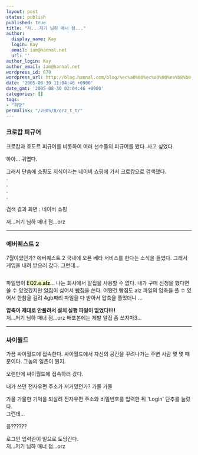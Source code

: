```yaml
---
layout: post
status: publish
published: true
title: "저...저기 님하 매너 점..."
author:
  display_name: Kay
  login: Kay
  email: iam@hannal.net
  url: ''
author_login: Kay
author_email: iam@hannal.net
wordpress_id: 678
wordpress_url: http://blog.hannal.com/blog/%ec%a0%80%ec%a0%80%ea%b8%b0-%eb%8b%98%ed%95%98-%eb%a7%a4%eb%84%88-%ec%a0%90/
date: '2005-08-30 11:04:46 +0900'
date_gmt: '2005-08-30 02:04:46 +0900'
categories: []
tags:
- "희망"
permalink: "/2005/8/orz_t_t/"
---
```

<h3>크로캅 피규어</h3>
<p>크로캅과 효도르 피규어를 비롯하여 여러 선수들의 피규어를 봤다. 사고 싶었다.</p>
<p class="centerphoto"><img src="http://blog.hannal.com/wp-content/old_uploads/crocop_n_fedor.jpg" alt="" /><br />
하아... 귀엽다.</p>
<p>그래서 단숨에 쇼핑도 지식이라는 네이버 쇼핑에 가서 크로캅으로 검색했다.<br />
.<br />
.<br />
.<br />
.</p>
<p class="centerphoto"><img src="http://blog.hannal.com/wp-content/old_uploads/crocop_watch.jpg" alt="" /><br />
검색 결과 화면 : 네이버 쇼핑</p>
<p>저...저기 님하 매너 점...orz</p>
<hr />
<h3>에버퀘스트 2</h3>
<p>7월이었던가? 에버퀘스트 2 국내에 오픈 베타 서비스를 한다는 소식을 들었다. 그래서 게임을 내려 받으러 갔다. 그런데...</p>
<p class="centerphoto"><img src="http://blog.hannal.com/wp-content/old_uploads/eq_sbrm.jpg" alt="" /></p>
<p>파일명이 <span style="background-color: #EDFFC5;">EQ2.e.<strong>alz</strong></span>... 나는 회사에서 알집을 사용할 수 없다. 내가 구매 신청을 했다면 쓸 수 있었겠지만 <a href="http://www.estsoft.co.kr/">알집</a>이 싫어서 <a href="http://www.bkyang.com/ ">빵집</a>을 쓴다. 어쨌건 빵집도 alz 파일의 압축을 풀 수 있어서 한참을 걸려 4gb짜리 파일을 다 받아서 압축을 풀었더니 ...</p>
<p><strong>압축이 제대로 안풀려서 설치 실행 파일이 없었다!!!!</strong><br />
저...저기 님하 매너 점...orz 배포본에는 제발 알집 좀 쓰지마3...</p>
<hr />
<h3>싸이월드</h3>
<p>가끔 싸이월드에 접속한다. 싸이월드에서 자신의 공간을 꾸려나가는 주변 사람 몇 몇 때문이다. 그놈의 일촌이 뭔지.</p>
<p>오랜만에 싸이월드에 접속하러 갔다.</p>
<p class="centerphoto"><img src="http://blog.hannal.com/wp-content/old_uploads/cyworld_login_1.jpg" alt="" /><br />
내가 쓰던 전자우편 주소가 저거였던가? 가물 가물</p>
<p>가물 가물한 기억을 되살려 전자우편 주소와 비밀번호를 입력한 뒤 'Login' 단추를 눌렀다.<br />
그런데...</p>
<p class="centerphoto"><img src="http://blog.hannal.com/wp-content/old_uploads/cyworld_login_2.jpg" alt="" /><br />
응??????</p>
<p>로그인 입력란이 밑으로 도망간다.<br />
저...저기 님하 매너 점...orz</p>
